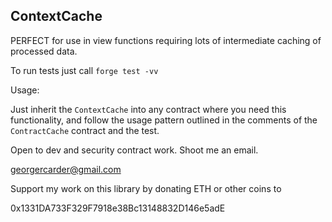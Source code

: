 ## ContextCache


PERFECT for use in view functions requiring lots of intermediate caching of processed data.

To run tests just call `forge test -vv`

Usage:

Just inherit the `ContextCache` into any contract where you need this functionality, 
and follow the usage pattern outlined in the comments of the `ContractCache` contract
and the test.


Open to dev and security contract work. Shoot me an email.

[georgercarder@gmail.com](georgercarder@gmail.com)

Support my work on this library by donating ETH or other coins to

0x1331DA733F329F7918e38Bc13148832D146e5adE
